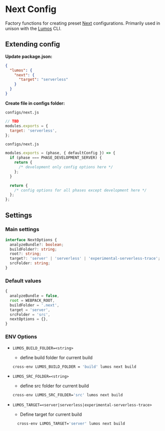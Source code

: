 # Next Config

Factory functions for creating preset [Next](https://nextjs.org/) configurations. Primarily used in
unison with the [Lumos](https://www.npmjs.com/package/@rajzik/lumos) CLI.

## Extending config

**Update package.json:**

```json
{
  "lumos": {
    "next": {
      "target": "serverless"
    }
  }
}
```

**Create file in configs folder:**

`configs/next.js`

```js
// TBD
modules.exports = {
  target: 'serverless',
};
```

`configs/next.js`

```js
modules.exports = (phase, { defaultConfig }) => {
  if (phase === PHASE_DEVELOPMENT_SERVER) {
    return {
      /* development only config options here */
    };
  }

  return {
    /* config options for all phases except development here */
  };
};
```

## Settings

### Main settings

```ts
interface NextOptions {
  analyzeBundle?: boolean;
  buildFolder?: string;
  root?: string;
  target?: 'server' | 'serverless' | 'experimental-serverless-trace';
  srcFolder: string;
}
```

### Default values

```ts
{
  analyzeBundle = false,
  root = WEBPACK_ROOT,
  buildFolder = '.next',
  target = 'server',
  srcFolder = 'src',
  nextOptions = {},
}
```

### ENV Options

- `LUMOS_BUILD_FOLDER=<string>`

  - define build folder for current build

  ```sh
  cross-env LUMOS_BUILD_FOLDER = 'build' lumos next build
  ```

- `LUMOS_SRC_FOLDER=<string>`

  - define src folder for current build

  ```sh
  cross-env LUMOS_SRC_FOLDER='src' lumos next build
  ```

- `LUMOS_TARGET=<server|serverless|experimental-serverless-trace>`

  - Define target for current build

  ```sh
    cross-env LUMOS_TARGET='server' lumos next build
  ```
